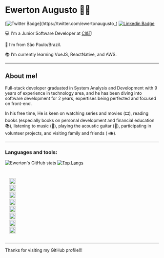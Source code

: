 # Ewerton Augusto :man_technologist:

[![Twitter Badge](https://img.shields.io/badge/-Twitter-1ca0f1?style=flat-square&labelColor=1ca0f1&logo=twitter&logoColor=white&link=https://twitter.com/ewertonaugusto_)](https://twitter.com/ewertonaugusto_) 
[![Linkedin Badge](https://img.shields.io/badge/-LinkedIn-blue?style=flat-square&logo=Linkedin&logoColor=white&link=https://www.linkedin.com/in/ewerton-augusto)](https://www.linkedin.com/in/ewerton-augusto)

:computer: I'm a Junior Software Developer at [CI&T](https://ciandt.com)!

:house_with_garden: I’m from São Paulo/Brazil.

:books: I’m currently learning VueJS, ReactNative, and AWS.

---

## About me!

Full-stack developer graduated in System Analysis and Development with 9 years of experience in technology area, and he has been diving into software development for 2 years, expertises being perfected and focused on front-end.

In his free time, He is keen on watching series and movies (🎞️), reading books (especially books on personal development and financial education 📚), listening to music (🎵), playing the acoustic guitar (🎸), participating in volunteer projects, and visiting family and friends ( 👪).

---

### Languages and tools:

![Ewerton's GitHub stats](https://github-readme-stats.vercel.app/api?username=ewerton-augusto&show_icons=true&theme=default) 
[![Top Langs](https://github-readme-stats.vercel.app/api/top-langs/?username=ewerton-augusto&layout=compact)](https://github.com/anuraghazra/github-readme-stats)


<code>
  
  <img height="20" src="https://img.shields.io/badge/HTML5-E34F26?style=for-the-badge&logo=html5&logoColor=white">
  <img height="20" src="https://img.shields.io/badge/CSS3-1572B6?style=for-the-badge&logo=css3&logoColor=white">
  <img height="20" src="https://img.shields.io/badge/JavaScript-323330?style=for-the-badge&logo=javascript&logoColor=F7DF1E">
  <img height="20" src="https://img.shields.io/badge/TypeScript-007ACC?style=for-the-badge&logo=typescript&logoColor=white">
  <img height="20" src="https://img.shields.io/badge/React-20232A?style=for-the-badge&logo=react&logoColor=61DAFB">
  <img height="20" src="https://img.shields.io/badge/React_Native-20232A?style=for-the-badge&logo=react&logoColor=61DAFB">
  <img height="20" src="https://img.shields.io/badge/GraphQl-E10098?style=for-the-badge&logo=graphql&logoColor=white">
  <img height="20" src="https://img.shields.io/badge/Amazon_AWS-FF9900?style=for-the-badge&logo=amazonaws&logoColor=white">
  
</code>

---


Thanks for visiting my GitHub profile!!!

